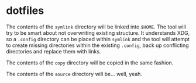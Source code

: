 dotfiles
========

The contents of the `symlink` directory will be linked into `$HOME`. The tool will try to be smart about not overwriting existing structure. It understands XDG, so a `.config` directory can be placed within `symlink` and the tool will attempt to create missing directories within the existing `.config`, back up conflicting directories and replace them with links.

The contents of the `copy` directory will be copied in the same fashion.

The contents of the `source` directory will be... well, yeah.
